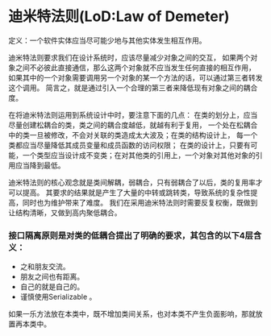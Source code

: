 # 迪米特法则(LoD:Law of Demeter)
定义：一个软件实体应当尽可能少地与其他实体发生相互作用。  

迪米特法则要求我们在设计系统时，应该尽量减少对象之间的交互，
如果两个对象之间不必彼此直接通信，那么这两个对象就不应当发生任何直接的相互作用，
如果其中的一个对象需要调用另一个对象的某一个方法的话，可以通过第三者转发这个调用。
简言之，就是通过引入一个合理的第三者来降低现有对象之间的耦合度。  

在将迪米特法则运用到系统设计中时，要注意下面的几点：
在类的划分上，应当尽量创建松耦合的类，类之间的耦合度越低，就越有利于复用，
一个处在松耦合中的类一旦被修改，不会对关联的类造成太大波及；在类的结构设计上，
每一个类都应当尽量降低其成员变量和成员函数的访问权限；
在类的设计上，只要有可能，一个类型应当设计成不变类；在对其他类的引用上，一个对象对其他对象的引用应当降到最低。    

迪米特法则的核心观念就是类间解耦，弱耦合，只有弱耦合了以后，类的复用率才可以提高。
其要求的结果就是产生了大量的中转或跳转类，导致系统的复杂性提高，同时也为维护带来了难度。
我们在采用迪米特法则时需要反复权衡，既做到让结构清晰，又做到高内聚低耦合。  

### 接口隔离原则是对类的低耦合提出了明确的要求，其包含的以下4层含义：
 * 之和朋友交流。
 * 朋友之间也有距离。
 * 自己的就是自己的。
 * 谨慎使用Serializable 。 

 如果一乐方法放在本类中，既不增加类间关系，也对本类不产生负面影响，那就放置再本类中。